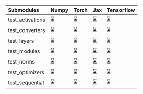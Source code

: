 | Submodules       | Numpy                                                                                                                           | Torch                                                                                                                           | Jax                                                                                                                             | Tensorflow                                                                                                                      |
|:-----------------|:--------------------------------------------------------------------------------------------------------------------------------|:--------------------------------------------------------------------------------------------------------------------------------|:--------------------------------------------------------------------------------------------------------------------------------|:--------------------------------------------------------------------------------------------------------------------------------|
| test_activations | <a href="https://github.com/unifyai/ivy/runs/8095357481?check_suite_focus=true" rel="noopener noreferrer" target="_blank">⌛</a> | <a href="https://github.com/unifyai/ivy/runs/8095358800?check_suite_focus=true" rel="noopener noreferrer" target="_blank">⌛</a> | <a href="https://github.com/unifyai/ivy/runs/8095360076?check_suite_focus=true" rel="noopener noreferrer" target="_blank">⌛</a> | <a href="https://github.com/unifyai/ivy/runs/8095361329?check_suite_focus=true" rel="noopener noreferrer" target="_blank">⌛</a> |
| test_converters  | <a href="https://github.com/unifyai/ivy/runs/8095357669?check_suite_focus=true" rel="noopener noreferrer" target="_blank">⌛</a> | <a href="https://github.com/unifyai/ivy/runs/8095358976?check_suite_focus=true" rel="noopener noreferrer" target="_blank">⌛</a> | <a href="https://github.com/unifyai/ivy/runs/8095360242?check_suite_focus=true" rel="noopener noreferrer" target="_blank">⌛</a> | <a href="https://github.com/unifyai/ivy/runs/8095361488?check_suite_focus=true" rel="noopener noreferrer" target="_blank">⌛</a> |
| test_layers      | <a href="https://github.com/unifyai/ivy/runs/8095357876?check_suite_focus=true" rel="noopener noreferrer" target="_blank">⌛</a> | <a href="https://github.com/unifyai/ivy/runs/8095359192?check_suite_focus=true" rel="noopener noreferrer" target="_blank">⌛</a> | <a href="https://github.com/unifyai/ivy/runs/8095360424?check_suite_focus=true" rel="noopener noreferrer" target="_blank">⌛</a> | <a href="https://github.com/unifyai/ivy/runs/8095361649?check_suite_focus=true" rel="noopener noreferrer" target="_blank">⌛</a> |
| test_modules     | <a href="https://github.com/unifyai/ivy/runs/8095358070?check_suite_focus=true" rel="noopener noreferrer" target="_blank">⌛</a> | <a href="https://github.com/unifyai/ivy/runs/8095359382?check_suite_focus=true" rel="noopener noreferrer" target="_blank">⌛</a> | <a href="https://github.com/unifyai/ivy/runs/8095360591?check_suite_focus=true" rel="noopener noreferrer" target="_blank">⌛</a> | <a href="https://github.com/unifyai/ivy/runs/8095361792?check_suite_focus=true" rel="noopener noreferrer" target="_blank">⌛</a> |
| test_norms       | <a href="https://github.com/unifyai/ivy/runs/8095358257?check_suite_focus=true" rel="noopener noreferrer" target="_blank">⌛</a> | <a href="https://github.com/unifyai/ivy/runs/8095359563?check_suite_focus=true" rel="noopener noreferrer" target="_blank">⌛</a> | <a href="https://github.com/unifyai/ivy/runs/8095360799?check_suite_focus=true" rel="noopener noreferrer" target="_blank">⌛</a> | <a href="https://github.com/unifyai/ivy/runs/8095362010?check_suite_focus=true" rel="noopener noreferrer" target="_blank">⌛</a> |
| test_optimizers  | <a href="https://github.com/unifyai/ivy/runs/8095358443?check_suite_focus=true" rel="noopener noreferrer" target="_blank">⌛</a> | <a href="https://github.com/unifyai/ivy/runs/8095359735?check_suite_focus=true" rel="noopener noreferrer" target="_blank">⌛</a> | <a href="https://github.com/unifyai/ivy/runs/8095360949?check_suite_focus=true" rel="noopener noreferrer" target="_blank">⌛</a> | <a href="https://github.com/unifyai/ivy/runs/8095362166?check_suite_focus=true" rel="noopener noreferrer" target="_blank">⌛</a> |
| test_sequential  | <a href="https://github.com/unifyai/ivy/runs/8095358636?check_suite_focus=true" rel="noopener noreferrer" target="_blank">⌛</a> | <a href="https://github.com/unifyai/ivy/runs/8095359902?check_suite_focus=true" rel="noopener noreferrer" target="_blank">⌛</a> | <a href="https://github.com/unifyai/ivy/runs/8095361134?check_suite_focus=true" rel="noopener noreferrer" target="_blank">⌛</a> | <a href="https://github.com/unifyai/ivy/runs/8095362306?check_suite_focus=true" rel="noopener noreferrer" target="_blank">⌛</a> |
